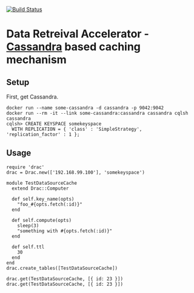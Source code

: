 [![Build Status](https://travis-ci.org/dawanda/drac.svg?branch=master)](https://travis-ci.org/dawanda/drac)

# Data Retreival Accelerator - [Cassandra](https://cassandra.apache.org/) based caching mechanism

## Setup

First, get Cassandra.

```
docker run --name some-cassandra -d cassandra -p 9042:9042
docker run --rm -it --link some-cassandra:cassandra cassandra cqlsh cassandra
cqlsh> CREATE KEYSPACE somekeyspace
  WITH REPLICATION = { 'class' : 'SimpleStrategy', 'replication_factor' : 1 };

```



## Usage

```
require 'drac'
drac = Drac.new(['192.168.99.100'], 'somekeyspace')

module TestDataSourceCache
  extend Drac::Computer

  def self.key_name(opts)
    "foo_#{opts.fetch(:id)}"
  end

  def self.compute(opts)
    sleep(3)
    "something with #{opts.fetch(:id)}"
  end

  def self.ttl
    30
  end
end
drac.create_tables([TestDataSourceCache])

drac.get(TestDataSourceCache, [{ id: 23 }])
drac.get(TestDataSourceCache, [{ id: 23 }])
```
